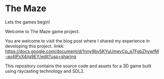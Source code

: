 # The Maze

Lets the games begin!

Welcome to The Maze game project. 


You are welcome to visit the blog post where I shared my experience in developing this project. linkk: https://docs.google.com/document/d/1nny9bv5KYuUmevCp_e7FgbZhvwfM-ao4lPxX4ilg9EY/edit?usp=sharing

This repository contains the source code and assets for a 3D game built using raycasting technology and SDL2.
